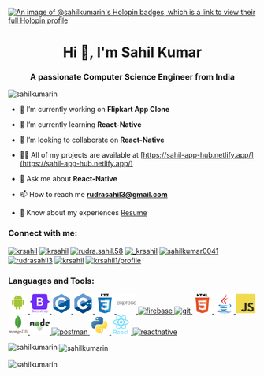 [![An image of @sahilkumarin's Holopin badges, which is a link to view their full Holopin profile](https://holopin.me/sahilkumarin)](https://holopin.io/@sahilkumarin)
<h1 align="center">Hi 👋, I'm Sahil Kumar</h1>
<h3 align="center">A passionate Computer Science Engineer from India</h3>

<p align="left"> <img src="https://komarev.com/ghpvc/?username=sahilkumarin&label=Profile%20views&color=0e75b6&style=flat" alt="sahilkumarin" /> </p>

- 🔭 I’m currently working on **Flipkart App Clone**

- 🌱 I’m currently learning **React-Native**

- 👯 I’m looking to collaborate on **React-Native**

- 👨‍💻 All of my projects are available at [https://sahil-app-hub.netlify.app/](https://sahil-app-hub.netlify.app/)

- 💬 Ask me about **React-Native**

- 📫 How to reach me **rudrasahil3@gmail.com**

- 📄 Know about my experiences [Resume](./Resume.pdf)

<h3 align="left">Connect with me:</h3>
<p align="left">
<a href="https://twitter.com/krsahil" target="blank"><img align="center" src="https://raw.githubusercontent.com/rahuldkjain/github-profile-readme-generator/master/src/images/icons/Social/twitter.svg" alt="krsahil" height="30" width="40" /></a>
<a href="https://linkedin.com/in/krsahil" target="blank"><img align="center" src="https://raw.githubusercontent.com/rahuldkjain/github-profile-readme-generator/master/src/images/icons/Social/linked-in-alt.svg" alt="krsahil" height="30" width="40" /></a>
<a href="https://fb.com/rudra.sahil.58" target="blank"><img align="center" src="https://raw.githubusercontent.com/rahuldkjain/github-profile-readme-generator/master/src/images/icons/Social/facebook.svg" alt="rudra.sahil.58" height="30" width="40" /></a>
<a href="https://instagram.com/_krsahil" target="blank"><img align="center" src="https://raw.githubusercontent.com/rahuldkjain/github-profile-readme-generator/master/src/images/icons/Social/instagram.svg" alt="_krsahil" height="30" width="40" /></a>
<a href="https://www.codechef.com/users/sahilkumar0041" target="blank"><img align="center" src="https://cdn.jsdelivr.net/npm/simple-icons@3.1.0/icons/codechef.svg" alt="sahilkumar0041" height="30" width="40" /></a>
<a href="https://www.hackerrank.com/rudrasahil3" target="blank"><img align="center" src="https://raw.githubusercontent.com/rahuldkjain/github-profile-readme-generator/master/src/images/icons/Social/hackerrank.svg" alt="rudrasahil3" height="30" width="40" /></a>
<a href="https://www.leetcode.com/krsahil" target="blank"><img align="center" src="https://raw.githubusercontent.com/rahuldkjain/github-profile-readme-generator/master/src/images/icons/Social/leet-code.svg" alt="krsahil" height="30" width="40" /></a>
<a href="https://auth.geeksforgeeks.org/user/krsahil1/profile" target="blank"><img align="center" src="https://raw.githubusercontent.com/rahuldkjain/github-profile-readme-generator/master/src/images/icons/Social/geeks-for-geeks.svg" alt="krsahil1/profile" height="30" width="40" /></a>
</p>

<h3 align="left">Languages and Tools:</h3>
<p align="left"> <a href="https://developer.android.com" target="_blank" rel="noreferrer"> <img src="https://raw.githubusercontent.com/devicons/devicon/master/icons/android/android-original-wordmark.svg" alt="android" width="40" height="40"/> </a> <a href="https://getbootstrap.com" target="_blank" rel="noreferrer"> <img src="https://raw.githubusercontent.com/devicons/devicon/master/icons/bootstrap/bootstrap-plain-wordmark.svg" alt="bootstrap" width="40" height="40"/> </a> <a href="https://www.cprogramming.com/" target="_blank" rel="noreferrer"> <img src="https://raw.githubusercontent.com/devicons/devicon/master/icons/c/c-original.svg" alt="c" width="40" height="40"/> </a> <a href="https://www.w3schools.com/cpp/" target="_blank" rel="noreferrer"> <img src="https://raw.githubusercontent.com/devicons/devicon/master/icons/cplusplus/cplusplus-original.svg" alt="cplusplus" width="40" height="40"/> </a> <a href="https://www.w3schools.com/css/" target="_blank" rel="noreferrer"> <img src="https://raw.githubusercontent.com/devicons/devicon/master/icons/css3/css3-original-wordmark.svg" alt="css3" width="40" height="40"/> </a> <a href="https://expressjs.com" target="_blank" rel="noreferrer"> <img src="https://raw.githubusercontent.com/devicons/devicon/master/icons/express/express-original-wordmark.svg" alt="express" width="40" height="40"/> </a> <a href="https://firebase.google.com/" target="_blank" rel="noreferrer"> <img src="https://www.vectorlogo.zone/logos/firebase/firebase-icon.svg" alt="firebase" width="40" height="40"/> </a> <a href="https://git-scm.com/" target="_blank" rel="noreferrer"> <img src="https://www.vectorlogo.zone/logos/git-scm/git-scm-icon.svg" alt="git" width="40" height="40"/> </a> <a href="https://www.w3.org/html/" target="_blank" rel="noreferrer"> <img src="https://raw.githubusercontent.com/devicons/devicon/master/icons/html5/html5-original-wordmark.svg" alt="html5" width="40" height="40"/> </a> <a href="https://www.java.com" target="_blank" rel="noreferrer"> <img src="https://raw.githubusercontent.com/devicons/devicon/master/icons/java/java-original.svg" alt="java" width="40" height="40"/> </a> <a href="https://developer.mozilla.org/en-US/docs/Web/JavaScript" target="_blank" rel="noreferrer"> <img src="https://raw.githubusercontent.com/devicons/devicon/master/icons/javascript/javascript-original.svg" alt="javascript" width="40" height="40"/> </a> <a href="https://www.mongodb.com/" target="_blank" rel="noreferrer"> <img src="https://raw.githubusercontent.com/devicons/devicon/master/icons/mongodb/mongodb-original-wordmark.svg" alt="mongodb" width="40" height="40"/> </a> <a href="https://nodejs.org" target="_blank" rel="noreferrer"> <img src="https://raw.githubusercontent.com/devicons/devicon/master/icons/nodejs/nodejs-original-wordmark.svg" alt="nodejs" width="40" height="40"/> </a> <a href="https://postman.com" target="_blank" rel="noreferrer"> <img src="https://www.vectorlogo.zone/logos/getpostman/getpostman-icon.svg" alt="postman" width="40" height="40"/> </a> <a href="https://www.python.org" target="_blank" rel="noreferrer"> <img src="https://raw.githubusercontent.com/devicons/devicon/master/icons/python/python-original.svg" alt="python" width="40" height="40"/> </a> <a href="https://reactjs.org/" target="_blank" rel="noreferrer"> <img src="https://raw.githubusercontent.com/devicons/devicon/master/icons/react/react-original-wordmark.svg" alt="react" width="40" height="40"/> </a> <a href="https://reactnative.dev/" target="_blank" rel="noreferrer"> <img src="https://reactnative.dev/img/header_logo.svg" alt="reactnative" width="40" height="40"/> </a> </p>

<p><img align="left" src="https://github-readme-stats.vercel.app/api/top-langs?username=sahilkumarin&show_icons=true&locale=en&layout=compact" alt="sahilkumarin" /></p>

<p>&nbsp;<img align="center" src="https://github-readme-stats.vercel.app/api?username=sahilkumarin&show_icons=true&locale=en" alt="sahilkumarin" /></p>

<p><img align="center" src="https://github-readme-streak-stats.herokuapp.com/?user=sahilkumarin&" alt="sahilkumarin" /></p>
